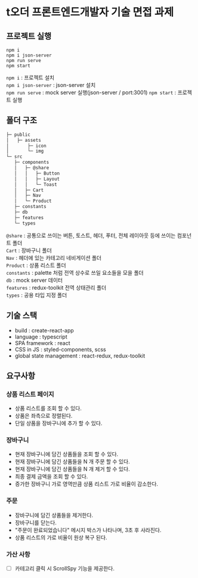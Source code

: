 # t오더 프론트엔드개발자 기술 면접 과제

## 프로젝트 실행

```
npm i
npm i json-server
npm run serve
npm start
```

`npm i` : 프로젝트 설치  
`npm i json-server` : json-server 설치  
`npm run serve` : mock server 실행(json-server / port:3001)
`npm start` : 프로젝트 실행

## 폴더 구조

```bash
├─ public
│   ├─ assets
│       ├─ icon
│       └─ img
└─ src
   ├─ components
   │   ├─ @share
   │   │   ├─ Button
   │   │   ├─ Layout
   │   │   └─ Toast
   │   ├─ Cart
   │   ├─ Nav
   │   └─ Product
   ├─ constants
   ├─ db
   ├─ features
   └─ types
```

`@share` : 공통으로 쓰이는 버튼, 토스트, 헤더, 푸터, 전체 레이아웃 등에 쓰이는 컴포넌트 폴더  
`Cart` : 장바구니 폴더  
`Nav` : 헤더에 있는 카테고리 네비게이션 폴더  
`Product` : 상품 리스트 폴더  
`constants` : palette 처럼 전역 상수로 쓰일 요소들을 모을 폴더  
`db` : mock server 데이터  
`features` : redux-toolkit 전역 상태관리 폴더  
`types` : 공용 타입 지정 폴더

## 기술 스택

- build : create-react-app
- language : typescript
- SPA framework : react
- CSS in JS : styled-components, scss
- global state management : react-redux, redux-toolkit

## 요구사항

### 상품 리스트 페이지

- 상품 리스트를 조회 할 수 있다.
- 상품은 좌측으로 정렬된다.
- 단일 상품을 장바구니에 추가 할 수 있다.

### 장바구니

- 현재 장바구니에 담긴 상품들을 조회 할 수 있다.
- 현재 장바구니에 담긴 상품들을 N 개 주문 할 수 있다.
- 현재 장바구니에 담긴 상품들을 N 개 제거 할 수 있다.
- 최종 결제 금액을 조회 할 수 있다.
- 증가한 장바구니 가로 영역만큼 상품 리스트 가로 비율이 감소한다.

### 주문

- 장바구니에 담긴 상품들을 제거한다.
- 장바구니를 닫는다.
- "주문이 완료되었습니다" 메시지 박스가 나타나며, 3초 후 사라진다.
- 상품 리스트의 가로 비율이 원상 복구 된다.

### 가산 사항

- [ ] 카테고리 클릭 시 ScrollSpy 기능을 제공한다.
